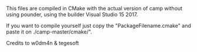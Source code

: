 This files are compiled in CMake with the actual version of camp without using pounder, using the builder Visual Studio 15 2017.

If you want to compile yourself just copy the "PackageFilename.cmake" and paste it on ./camp-master/cmake/".


Credits to w0dm4n & tegesoft 
